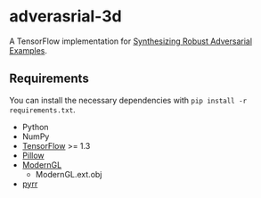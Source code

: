 # adverasrial-3d

A TensorFlow implementation for [Synthesizing Robust Adversarial Examples](https://arxiv.org/abs/1707.07397).

## Requirements

You can install the necessary dependencies with `pip install -r requirements.txt`.

* Python
* NumPy
* [TensorFlow](https://www.tensorflow.org/) >= 1.3
* [Pillow](http://pillow.readthedocs.io)
* [ModernGL](https://moderngl.readthedocs.io)
	- ModernGL.ext.obj
* [pyrr](https://pyrr.readthedocs.org)
